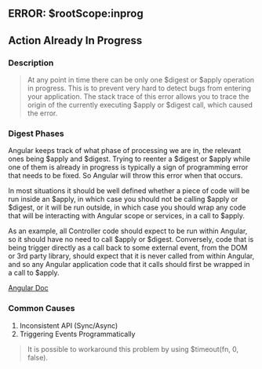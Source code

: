 ## ERROR: $rootScope:inprog
## Action Already In Progress

### Description

> At any point in time there can be only one $digest or $apply operation in progress. This is to prevent very hard to detect bugs from entering your application. The stack trace of this error allows you to trace the origin of the currently executing $apply or $digest call, which caused the error.

### Digest Phases

Angular keeps track of what phase of processing we are in, the relevant ones being $apply and $digest. Trying to reenter a $digest or $apply while one of them is already in progress is typically a sign of programming error that needs to be fixed. So Angular will throw this error when that occurs.

In most situations it should be well defined whether a piece of code will be run inside an $apply, in which case you should not be calling $apply or $digest, or it will be run outside, in which case you should wrap any code that will be interacting with Angular scope or services, in a call to $apply.

As an example, all Controller code should expect to be run within Angular, so it should have no need to call $apply or $digest. Conversely, code that is being trigger directly as a call back to some external event, from the DOM or 3rd party library, should expect that it is never called from within Angular, and so any Angular application code that it calls should first be wrapped in a call to $apply.


[Angular Doc](https://docs.angularjs.org/error/$rootScope/inprog?p0=NaNigest)

### Common Causes

1. Inconsistent API (Sync/Async)
2. Triggering Events Programmatically

> It is possible to workaround this problem by using $timeout(fn, 0, false).


